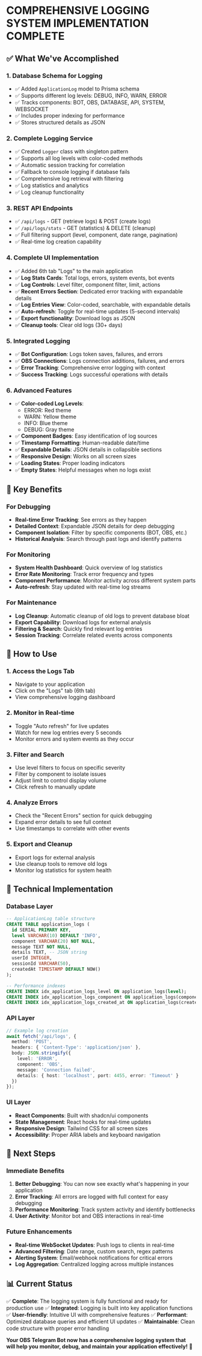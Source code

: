 # COMPREHENSIVE LOGGING SYSTEM IMPLEMENTATION COMPLETE

## ✅ **What We've Accomplished**

### 1. **Database Schema for Logging**
- ✅ Added `ApplicationLog` model to Prisma schema
- ✅ Supports different log levels: DEBUG, INFO, WARN, ERROR
- ✅ Tracks components: BOT, OBS, DATABASE, API, SYSTEM, WEBSOCKET
- ✅ Includes proper indexing for performance
- ✅ Stores structured details as JSON

### 2. **Complete Logging Service**
- ✅ Created `Logger` class with singleton pattern
- ✅ Supports all log levels with color-coded methods
- ✅ Automatic session tracking for correlation
- ✅ Fallback to console logging if database fails
- ✅ Comprehensive log retrieval with filtering
- ✅ Log statistics and analytics
- ✅ Log cleanup functionality

### 3. **REST API Endpoints**
- ✅ `/api/logs` - GET (retrieve logs) & POST (create logs)
- ✅ `/api/logs/stats` - GET (statistics) & DELETE (cleanup)
- ✅ Full filtering support (level, component, date range, pagination)
- ✅ Real-time log creation capability

### 4. **Complete UI Implementation**
- ✅ Added 6th tab "Logs" to the main application
- ✅ **Log Stats Cards**: Total logs, errors, system events, bot events
- ✅ **Log Controls**: Level filter, component filter, limit, actions
- ✅ **Recent Errors Section**: Dedicated error tracking with expandable details
- ✅ **Log Entries View**: Color-coded, searchable, with expandable details
- ✅ **Auto-refresh**: Toggle for real-time updates (5-second intervals)
- ✅ **Export functionality**: Download logs as JSON
- ✅ **Cleanup tools**: Clear old logs (30+ days)

### 5. **Integrated Logging**
- ✅ **Bot Configuration**: Logs token saves, failures, and errors
- ✅ **OBS Connections**: Logs connection additions, failures, and errors
- ✅ **Error Tracking**: Comprehensive error logging with context
- ✅ **Success Tracking**: Logs successful operations with details

### 6. **Advanced Features**
- ✅ **Color-coded Log Levels**: 
  - ERROR: Red theme
  - WARN: Yellow theme  
  - INFO: Blue theme
  - DEBUG: Gray theme
- ✅ **Component Badges**: Easy identification of log sources
- ✅ **Timestamp Formatting**: Human-readable date/time
- ✅ **Expandable Details**: JSON details in collapsible sections
- ✅ **Responsive Design**: Works on all screen sizes
- ✅ **Loading States**: Proper loading indicators
- ✅ **Empty States**: Helpful messages when no logs exist

## 🎯 **Key Benefits**

### **For Debugging**
- **Real-time Error Tracking**: See errors as they happen
- **Detailed Context**: Expandable JSON details for deep debugging
- **Component Isolation**: Filter by specific components (BOT, OBS, etc.)
- **Historical Analysis**: Search through past logs and identify patterns

### **For Monitoring**
- **System Health Dashboard**: Quick overview of log statistics
- **Error Rate Monitoring**: Track error frequency and types
- **Component Performance**: Monitor activity across different system parts
- **Auto-refresh**: Stay updated with real-time log streams

### **For Maintenance**
- **Log Cleanup**: Automatic cleanup of old logs to prevent database bloat
- **Export Capability**: Download logs for external analysis
- **Filtering & Search**: Quickly find relevant log entries
- **Session Tracking**: Correlate related events across components

## 🚀 **How to Use**

### **1. Access the Logs Tab**
- Navigate to your application
- Click on the "Logs" tab (6th tab)
- View comprehensive logging dashboard

### **2. Monitor in Real-time**
- Toggle "Auto refresh" for live updates
- Watch for new log entries every 5 seconds
- Monitor errors and system events as they occur

### **3. Filter and Search**
- Use level filters to focus on specific severity
- Filter by component to isolate issues
- Adjust limit to control display volume
- Click refresh to manually update

### **4. Analyze Errors**
- Check the "Recent Errors" section for quick debugging
- Expand error details to see full context
- Use timestamps to correlate with other events

### **5. Export and Cleanup**
- Export logs for external analysis
- Use cleanup tools to remove old logs
- Monitor log statistics for system health

## 🔧 **Technical Implementation**

### **Database Layer**
```sql
-- ApplicationLog table structure
CREATE TABLE application_logs (
  id SERIAL PRIMARY KEY,
  level VARCHAR(10) DEFAULT 'INFO',
  component VARCHAR(20) NOT NULL,
  message TEXT NOT NULL,
  details TEXT, -- JSON string
  userId INTEGER,
  sessionId VARCHAR(50),
  createdAt TIMESTAMP DEFAULT NOW()
);

-- Performance indexes
CREATE INDEX idx_application_logs_level ON application_logs(level);
CREATE INDEX idx_application_logs_component ON application_logs(component);
CREATE INDEX idx_application_logs_created_at ON application_logs(createdAt);
```

### **API Layer**
```typescript
// Example log creation
await fetch('/api/logs', {
  method: 'POST',
  headers: { 'Content-Type': 'application/json' },
  body: JSON.stringify({
    level: 'ERROR',
    component: 'OBS',
    message: 'Connection failed',
    details: { host: 'localhost', port: 4455, error: 'Timeout' }
  })
});
```

### **UI Layer**
- **React Components**: Built with shadcn/ui components
- **State Management**: React hooks for real-time updates
- **Responsive Design**: Tailwind CSS for all screen sizes
- **Accessibility**: Proper ARIA labels and keyboard navigation

## 🎉 **Next Steps**

### **Immediate Benefits**
1. **Better Debugging**: You can now see exactly what's happening in your application
2. **Error Tracking**: All errors are logged with full context for easy debugging
3. **Performance Monitoring**: Track system activity and identify bottlenecks
4. **User Activity**: Monitor bot and OBS interactions in real-time

### **Future Enhancements**
- **Real-time WebSocket Updates**: Push logs to clients in real-time
- **Advanced Filtering**: Date range, custom search, regex patterns
- **Alerting System**: Email/webhook notifications for critical errors
- **Log Aggregation**: Centralized logging across multiple instances

## 📊 **Current Status**

✅ **Complete**: The logging system is fully functional and ready for production use
✅ **Integrated**: Logging is built into key application functions
✅ **User-friendly**: Intuitive UI with comprehensive features
✅ **Performant**: Optimized database queries and efficient UI updates
✅ **Maintainable**: Clean code structure with proper error handling

**Your OBS Telegram Bot now has a comprehensive logging system that will help you monitor, debug, and maintain your application effectively!** 🚀